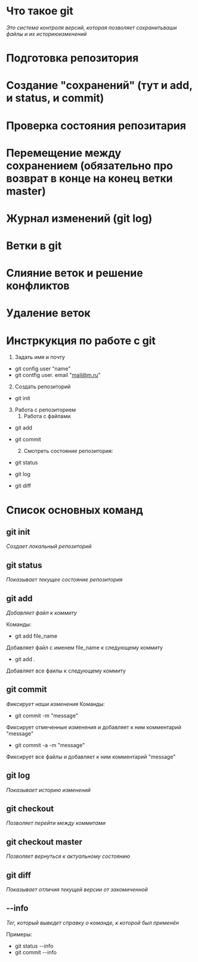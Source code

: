 

# Что такое git

*Это система контроля версий, которая позволяет сохранитьваши файлы и их историюизменений*

# Подготовка репозитория

# Создание "сохранений" (тут и add, и status, и commit)

# Проверка состояния репозитария

# Перемещение между сохранением (обязательно про возврат в конце на конец ветки master)

# Журнал изменений (git log)

# Ветки в git

# Слияние веток и решение конфликтов

# Удаление веток



# Инстркукция по работе с git
1. Задать имя и почту
 * git config user "name"
 * git contfig user. email "mail@m.ru"
2. Создать репозиторий
 * git init
3. Работа с репозиторием
   1. Работа с файлами
  * git add
  * git commit
    
    2. Смотреть состояние репозитория:
   * git status
   * git log
   * git diff

# Список основных команд

## git init
*Создает локальный репозиторий*

## git status
*Показывает текущее состояние репозитория*

## git add
*Добавляет файл к коммиту*

Команды:
* git add file_name

Добавляет файл с именем file_name к следующему коммиту

* git add .

Добавляет все фаилы к следующему коммиту

## git commit
*Фиксирует наши изменения*
Команды:
* git commit -m "message"

Фиксирует отмеченные изменения и добавляет к ним комментарий "message"

* git commit -a -m "message"

Фиксирует все файлы и добавляет к ним комментарий "message"

## git log
*Показывает историю изменений*

## git checkout
*Позволяет перейти между коммитами*

## git checkout master
*Позволяет вернуться к актуальному состоянию*

## git diff
*Показывает отличия текущей версии от закомиченной*

## --info
*Тег, который выведет справку о команде, к которой был применён*

Примеры:
* git status --info
* git commit --info